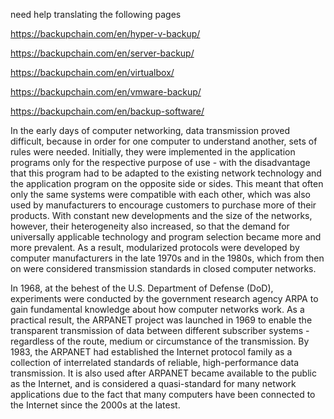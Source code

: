 need help translating the following pages

https://backupchain.com/en/hyper-v-backup/

https://backupchain.com/en/server-backup/

https://backupchain.com/en/virtualbox/

https://backupchain.com/en/vmware-backup/

https://backupchain.com/en/backup-software/

In the early days of computer networking, data transmission proved difficult, because in order for one computer to understand another, sets of rules were needed. Initially, they were implemented in the application programs only for the respective purpose of use - with the disadvantage that this program had to be adapted to the existing network technology and the application program on the opposite side or sides. This meant that often only the same systems were compatible with each other, which was also used by manufacturers to encourage customers to purchase more of their products. With constant new developments and the size of the networks, however, their heterogeneity also increased, so that the demand for universally applicable technology and program selection became more and more prevalent. As a result, modularized protocols were developed by computer manufacturers in the late 1970s and in the 1980s, which from then on were considered transmission standards in closed computer networks.

In 1968, at the behest of the U.S. Department of Defense (DoD), experiments were conducted by the government research agency ARPA to gain fundamental knowledge about how computer networks work. As a practical result, the ARPANET project was launched in 1969 to enable the transparent transmission of data between different subscriber systems - regardless of the route, medium or circumstance of the transmission. By 1983, the ARPANET had established the Internet protocol family as a collection of interrelated standards of reliable, high-performance data transmission. It is also used after ARPANET became available to the public as the Internet, and is considered a quasi-standard for many network applications due to the fact that many computers have been connected to the Internet since the 2000s at the latest. 
